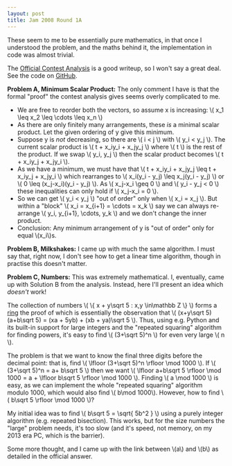 ```yaml
---
layout: post
title: Jam 2008 Round 1A
---
```


These seem to me to be essentially pure mathematics, in that once I understood the problem, and the maths behind it, the implementation in code was almost trivial.

The [Official Contest Analysis](https://code.google.com/codejam/contest/32016/dashboard#s=a) is a good writeup, so I won't say a great deal.  See the code on [GitHub](https://github.com/MatthewDaws/CodeJam/tree/master/2008_1a).

**Problem A, Minimum Scalar Product:**  The only comment I have is that the formal "proof" the contest analysis gives seems overly complicated to me.

<!--more-->

   - We are free to reorder both the vectors, so assume x is increasing: \\( x_1 \leq x_2 \leq \cdots \leq x_n \\)
   - As there are only finitely many arrangements, these *is* a minimal scalar product.  Let the given ordering of y give this minimum.
   - Suppose y is *not* decreasing, so there are \\( i &lt; j \\) with \\( y_i &lt; y_j \\).  The current scalar product is \\( t + x_iy_i + x_jy_j \\) where \\( t \\) is the rest of the product.  If we swap \\( y_i, y_j \\) then the scalar product becomes \\( t + x_iy_j + x_jy_i \\).
   - As we have a minimum, we must have that \\( t + x_iy_i + x_jy_j \leq t + x_iy_j + x_jy_i \\) which rearranges to \\( x_i(y_i - y_j) \leq x_j(y_i - y_j) \\) or \\( 0 \leq (x_j-x_i)(y_i - y_j) \\).  As \\( x_j-x_i \geq 0 \\) and \\( y_i - y_j &lt; 0 \\) these inequalities can only hold if \\( x_j-x_i = 0 \\).
   - So we can get \\( y_i &lt; y_j \\) "out of order" only when \\( x_i = x_j \\).  But within a "block" \\( x_i = x_{i+1} = \cdots = x_k \\) say we can always re-arrange \\( y_i, y_{i+1}, \cdots, y_k \\) and we don't change the inner product.
   - Conclusion: Any minimum arrangement of y is "out of order" only for equal \\(x_i\\)s.


**Problem B, Milkshakes:**  I came up with much the same algorithm.  I must say that, right now, I don't see how to get a linear time algorithm, though in practise this doesn't matter.


**Problem C, Numbers:**  This was extremely mathematical.  I, eventually, came up with Solution B from the analysis.  Instead, here I'll present an idea which *doesn't* work!

The collection of numbers \\( \\{ x + y\sqrt 5 : x,y \in\mathbb Z \\} \\) forms a [ring](https://en.wikipedia.org/wiki/Ring_%28mathematics%29) the proof of which is essentially the observation that \\( (x+y\sqrt 5)(a+b\sqrt 5) = (xa + 5yb) + (xb + ya)\sqrt 5 \\).  Thus, using e.g. Python and its built-in support for large integers and the "repeated squaring" algorithm for finding powers, it's easy to find \\( (3+\sqrt 5)^n \\) for even very large \\( n \\).

The problem is that we want to know the final three digits before the decimal point: that is, find \\( \lfloor (3+\sqrt 5)^n \rfloor \mod 1000 \\).  If \\( (3+\sqrt 5)^n = a+ b\sqrt 5 \\) then we want \\( \lfloor a+b\sqrt 5 \rfloor \mod 1000 = a + \lfloor b\sqrt 5 \rfloor \mod 1000 \\).  Finding \\( a \mod 1000 \\) is easy, as we can implement the whole "repeated squaring" algorithm modulo 1000, which would also find \\( b\mod 1000\\).  However, how to find \\( b\sqrt 5 \rfloor \mod 1000 \\)?

My initial idea was to find \\( b\sqrt 5 = \sqrt{ 5b^2 } \\) using a purely integer algorithm (e.g. repeated bisection).  This works, but for the size numbers the "large" problem needs, it's too slow (and it's speed, not memory, on my 2013 era PC, which is the barrier).

Some more thought, and I came up with the link between \\(a\\) and \\(b\\) as detailed in the official answer.